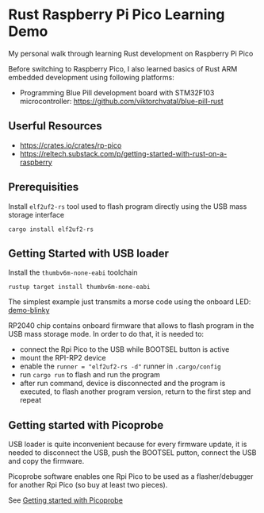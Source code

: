 # Rust Raspberry Pi Pico Learning Demo

My personal walk through learning Rust development on Raspberry Pi Pico

Before switching to Raspberry Pico, I also learned basics of Rust ARM embedded
development using following platforms:
 - Programming Blue Pill development board with STM32F103 microcontroller:
   https://github.com/viktorchvatal/blue-pill-rust

## Userful Resources

 - https://crates.io/crates/rp-pico
 - https://reltech.substack.com/p/getting-started-with-rust-on-a-raspberry

## Prerequisities

Install `elf2uf2-rs` tool used to flash program directly using the USB
mass storage interface

```
cargo install elf2uf2-rs
```

## Getting Started with USB loader

Install the `thumbv6m-none-eabi` toolchain

```
rustup target install thumbv6m-none-eabi
```

The simplest example just transmits a morse code using the onboard LED:
[demo-blinky](/demo/demo-blinky/src/main.rs)

RP2040 chip contains onboard firmware that allows to flash program in the
USB mass storage mode. In order to do that, it is needed to:

 - connect the Rpi Pico to the USB while BOOTSEL button is active
 - mount the RPI-RP2 device
 - enable the `runner = "elf2uf2-rs -d"` runner in `.cargo/config`
 - run `cargo run` to flash and run the program
 - after run command, device is disconnected and the program is executed,
   to flash another program version, return to the first step and repeat

## Getting started with Picoprobe

USB loader is quite inconvenient because for every firmware update, it is
needed to disconnect the USB, push the BOOTSEL putton, connect the USB and
copy the firmware.

Picoprobe software enables one Rpi Pico to be used as a flasher/debugger for
another Rpi Pico (so buy at least two pieces).

See [Getting started with Picoprobe](doc/picoprobe.md)